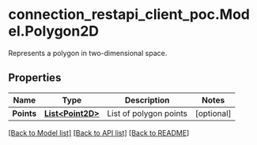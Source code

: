 # connection_restapi_client_poc.Model.Polygon2D
Represents a polygon in two-dimensional space.

## Properties

Name | Type | Description | Notes
------------ | ------------- | ------------- | -------------
**Points** | [**List&lt;Point2D&gt;**](Point2D.md) | List of polygon points | [optional] 

[[Back to Model list]](../README.md#documentation-for-models) [[Back to API list]](../README.md#documentation-for-api-endpoints) [[Back to README]](../README.md)

